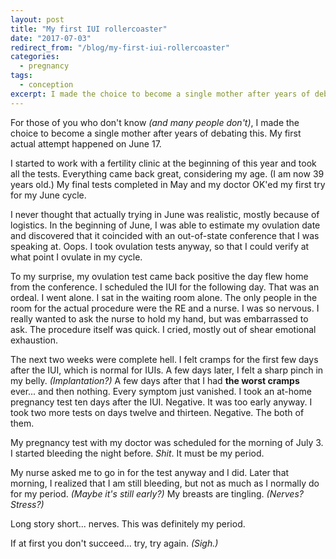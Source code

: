 ```yaml
---
layout: post
title: "My first IUI rollercoaster"
date: "2017-07-03"
redirect_from: "/blog/my-first-iui-rollercoaster"
categories:
  - pregnancy
tags:
  - conception
excerpt: I made the choice to become a single mother after years of debating this.
---
```


For those of you who don't know _(and many people don't)_, I made the choice to become a single mother after years of debating this. My first actual attempt happened on June 17.

I started to work with a fertility clinic at the beginning of this year and took all the tests. Everything came back great, considering my age. (I am now 39 years old.) My final tests completed in May and my doctor OK'ed my first try for my June cycle.

I never thought that actually trying in June was realistic, mostly because of logistics. In the beginning of June, I was able to estimate my ovulation date and discovered that it coincided with an out-of-state conference that I was speaking at. Oops. I took ovulation tests anyway, so that I could verify at what point I ovulate in my cycle.

To my surprise, my ovulation test came back positive the day flew home from the conference. I scheduled the IUI for the following day. That was an ordeal. I went alone. I sat in the waiting room alone. The only people in the room for the actual procedure were the RE and a nurse. I was so nervous. I really wanted to ask the nurse to hold my hand, but was embarrassed to ask. The procedure itself was quick. I cried, mostly out of shear emotional exhaustion.

The next two weeks were complete hell. I felt cramps for the first few days after the IUI, which is normal for IUIs. A few days later, I felt a sharp pinch in my belly. _(Implantation?)_ A few days after that I had **the worst cramps** ever... and then nothing. Every symptom just vanished. I took an at-home pregnancy test ten days after the IUI. Negative. It was too early anyway. I took two more tests on days twelve and thirteen. Negative. The both of them.

My pregnancy test with my doctor was scheduled for the morning of July 3. I started bleeding the night before. _Shit_. It must be my period.

My nurse asked me to go in for the test anyway and I did. Later that morning, I realized that I am still bleeding, but not as much as I normally do for my period. _(Maybe it's still early?)_ My breasts are tingling. _(Nerves? Stress?)_

Long story short... nerves. This was definitely my period.

If at first you don't succeed... try, try again. _(Sigh.)_
